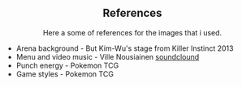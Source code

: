 <h2 align="center">References</h2>

<p align="center">Here a some of references for the images that i used.</p>

- Arena background - But Kim-Wu's stage from Killer Instinct 2013
- Menu and video music - Ville Nousiainen [soundclound](http://soundcloud.com/mutkanto)
- Punch energy - Pokemon TCG
- Game styles - Pokemon TCG